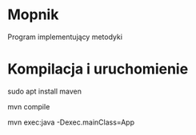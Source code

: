 # Mopnik
Program implementujący metodyki

# Kompilacja i uruchomienie
sudo apt install maven

mvn compile

mvn exec:java -Dexec.mainClass=App
